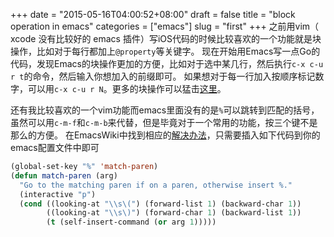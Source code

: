 +++
date = "2015-05-16T04:00:52+08:00"
draft = false
title = "block operation in emacs"
categories = ["emacs"]
slug = "first"
+++
之前用vim（ xcode 没有比较好的 emacs 插件）写iOS代码的时候比较喜欢的一个功能就是块操作，比如对于每行都加上`@property`等关键字。
现在开始用Emacs写一点Go的代码，发现Emacs的块操作更加的方便，比如对于选中某几行，然后执行`c-x c-u r t`的命令，然后输入你想加入的前缀即可。
如果想对于每一行加入按顺序标记数字，可以用`c-x c-u r N`。更多的块操作可以猛击[这里](https://www.gnu.org/software/emacs/manual/html_node/emacs/Rectangles.html)。

还有我比较喜欢的一个vim功能而emacs里面没有的是`%`可以跳转到匹配的括号，虽然可以用`c-m-f`和`c-m-b`来代替，但是毕竟对于一个常用的功能，按三个键不是那么的方便。
在EmacsWiki中找到相应的[解决办法](http://www.emacswiki.org/emacs/NavigatingParentheses)，只需要插入如下代码到你的emacs配置文件中即可
```lisp
(global-set-key "%" 'match-paren)
(defun match-paren (arg)
  "Go to the matching paren if on a paren, otherwise insert %."
  (interactive "p")
  (cond ((looking-at "\\s\(") (forward-list 1) (backward-char 1))
        ((looking-at "\\s\)") (forward-char 1) (backward-list 1))
        (t (self-insert-command (or arg 1)))))
```
